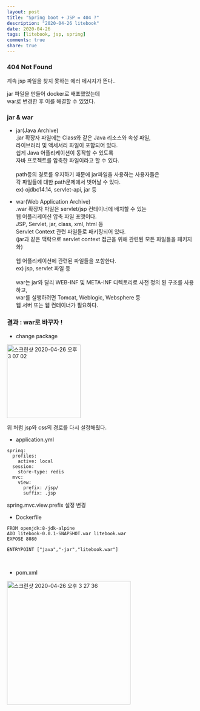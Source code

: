 ```yaml
---
layout: post
title: "Spring boot + JSP = 404 ?"  
description: "2020-04-26 litebook"
date: 2020-04-26
tags: [litebook, jsp, spring]
comments: true
share: true
---
```


### 404 Not Found       
     
계속 jsp 파일을 찾지 못하는 에러 메시지가 뜬다..       

jar 파일을 만들어 docker로 배포했었는데   
war로 변경한 후 이를 해결할 수 있었다.   


### jar & war       
      
- jar(Java Archive)       
.jar 확장자 파일에는 Class와 같은 Java 리소스와 속성 파일,      
라이브러리 및 액세서리 파일이 포함되어 있다.       
쉽게 Java 어플리케이션이 동작할 수 있도록      
자바 프로젝트를 압축한 파일이라고 할 수 있다.     <br/>     
path등의 경로를 유지하기 때문에 jar파일을 사용하는 사용자들은       
각 파일들에 대한 path문제에서 벗어날 수 있다.       
ex) ojdbc14.14, servlet-api, jar 등         


- war(Web Application Archive)           
.war 확장자 파일은 servlet/jsp 컨테이너에 배치할 수 있는      
웹 어플리케이션 압축 파일 포맷이다.         
JSP, Servlet, jar, class, xml, html 등     
Servlet Context 관련 파일들로 패키징되어 있다.       
(jar과 같은 맥락으로 servlet context 접근을 위해 관련된 모든 파일들을 패키지화)   <br/>                    
웹 어플리케이션에 관련된 파일들을 포함한다.      
ex) jsp, servlet 파일 등   <br/>       
war는 jar와 달리 WEB-INF 및 META-INF 디렉토리로 사전 정의 된 구조를 사용하고,                
war를 실행하려면 Tomcat, Weblogic, Websphere 등      
웹 서버 또는 웹 컨테이너가 필요하다.             
  

### 결과 : war로 바꾸자 !      

- change package     
         
<img width="194" alt="스크린샷 2020-04-26 오후 3 07 02" src="https://user-images.githubusercontent.com/33855307/80299753-db934d80-87d1-11ea-848a-e751b9a77697.png">    
       
위 처럼 jsp와 css의 경로를 다시 설정해줬다.  <br/>              


- application.yml   
                   
```       
spring:
  profiles:
    active: local
  session:
    store-type: redis
  mvc:
    view:
      prefix: /jsp/
      suffix: .jsp
```      

spring.mvc.view.prefix 설정 변경    <br/>              


- Dockerfile    
  
```     
FROM openjdk:8-jdk-alpine
ADD litebook-0.0.1-SNAPSHOT.war litebook.war
EXPOSE 8080

ENTRYPOINT ["java","-jar","litebook.war"]    
```      
  
<br/>    

- pom.xml     
 
<img width="326" alt="스크린샷 2020-04-26 오후 3 27 36" src="https://user-images.githubusercontent.com/33855307/80299833-7f7cf900-87d2-11ea-88e5-82b5677011a1.png">  

  





















